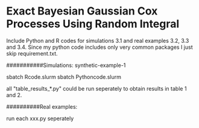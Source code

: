 # Exact Bayesian Gaussian Cox Processes Using Random Integral

Include Python and R codes for simulations 3.1 and real examples 3.2, 3.3 and 3.4. Since my python code includes only very common packages I just skip requirement.txt.

###########Simulations: synthetic-example-1

sbatch Rcode.slurm
sbatch Pythoncode.slurm

all "table_results_*.py" could be run seperately to obtain results in table 1 and 2.


##########Real examples:

run each xxx.py seperately




